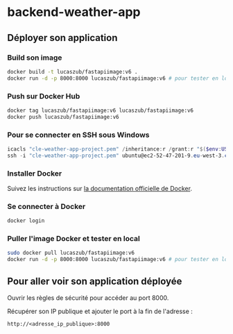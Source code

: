 # backend-weather-app

## Déployer son application

### Build son image

```bash
docker build -t lucaszub/fastapiimage:v6 .
docker run -d -p 8000:8000 lucaszub/fastapiimage:v6 # pour tester en local
```

### Push sur Docker Hub

```bash
docker tag lucaszub/fastapiimage:v6 lucaszub/fastapiimage:v6
docker push lucaszub/fastapiimage:v6
```

### Pour se connecter en SSH sous Windows

```powershell
icacls "cle-weather-app-project.pem" /inheritance:r /grant:r "$($env:USERNAME):(R)"
ssh -i "cle-weather-app-project.pem" ubuntu@ec2-52-47-201-9.eu-west-3.compute.amazonaws.com
```

### Installer Docker

Suivez les instructions sur [la documentation officielle de Docker](https://docs.docker.com/engine/install/ubuntu/).

### Se connecter à Docker

```bash
docker login
```

### Puller l'image Docker et tester en local

```bash
sudo docker pull lucaszub/fastapiimage:v6
docker run -d -p 8000:8000 lucaszub/fastapiimage:v6 # pour tester en local
```

## Pour aller voir son application déployée

Ouvrir les règles de sécurité pour accéder au port 8000.

Récupérer son IP publique et ajouter le port à la fin de l'adresse :

```plaintext
http://<adresse_ip_publique>:8000
```
